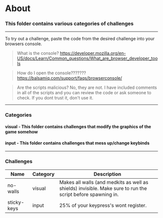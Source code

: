 # About
### This folder contains various categories of challenges
---
To try out a challenge, paste the code from the desired challenge into your browsers console.

> What is the console? https://developer.mozilla.org/en-US/docs/Learn/Common_questions/What_are_browser_developer_tools

> How do I open the console??????? https://balsamiq.com/support/faqs/browserconsole/

> Are the scripts malicious? No, they are not. I have included comments in all of the scripts and you can review the code or ask someone to check. If you dont trust it, don't use it.
---
### Categories
#### visual - This folder contains challenges that modify the graphics of the game somehow
#### input - This folder contains challenges that mess up/change keybinds
---
### Challenges
| Name | Category | Description |
| ---- | --- | --- |
| no-walls | visual | Makes all walls (and medkits as well as shields) invisible. Make sure to run the script before spawning in. |
| sticky-keys | input | 25% of your keypress's wont register. |
